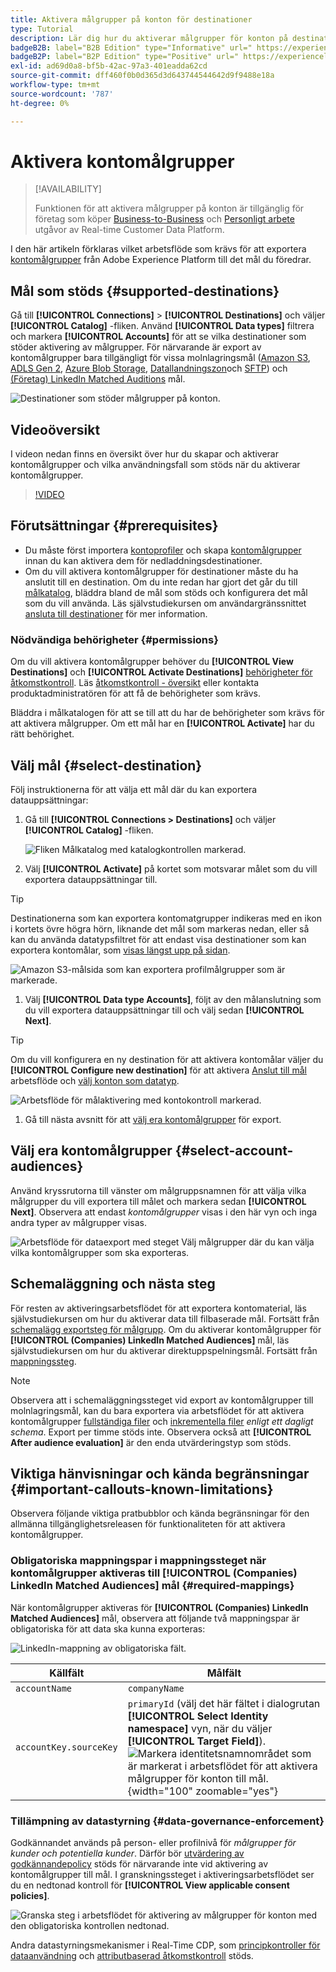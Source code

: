 ```yaml
---
title: Aktivera målgrupper på konton för destinationer
type: Tutorial
description: Lär dig hur du aktiverar målgrupper för konton på destinationer
badgeB2B: label="B2B Edition" type="Informative" url=" https://experienceleague.adobe.com/docs/experience-platform/rtcdp/intro/rtcdp-intro/overview.html?lang=en#rtcdp-editions newtab=true"
badgeB2P: label="B2P Edition" type="Positive" url=" https://experienceleague.adobe.com/docs/experience-platform/rtcdp/intro/rtcdp-intro/overview.html?lang=en#rtcdp-editions newtab=true"
exl-id: ad69d0a8-bf5b-42ac-97a3-401eadda62cd
source-git-commit: dff460f0b0d365d3d643744544642d9f9488e18a
workflow-type: tm+mt
source-wordcount: '787'
ht-degree: 0%

---
```


# Aktivera kontomålgrupper

>[!AVAILABILITY]
>
>Funktionen för att aktivera målgrupper på konton är tillgänglig för företag som köper [Business-to-Business](/help/rtcdp/overview.md#rtcdp-b2b) och [Personligt arbete](/help/rtcdp/overview.md#rtcdp-b2p) utgåvor av Real-time Customer Data Platform.

I den här artikeln förklaras vilket arbetsflöde som krävs för att exportera [kontomålgrupper](/help/segmentation/ui/account-audiences.md) från Adobe Experience Platform till det mål du föredrar.

## Mål som stöds {#supported-destinations}

Gå till **[!UICONTROL Connections]** > **[!UICONTROL Destinations]** och väljer **[!UICONTROL Catalog]** -fliken. Använd **[!UICONTROL Data types]** filtrera och markera **[!UICONTROL Accounts]** för att se vilka destinationer som stöder aktivering av målgrupper. För närvarande är export av kontomålgrupper bara tillgängligt för vissa molnlagringsmål ([Amazon S3](/help/destinations/catalog/cloud-storage/amazon-s3.md), [ADLS Gen 2](/help/destinations/catalog/cloud-storage/adls-gen2.md), [Azure Blob Storage](/help/destinations/catalog/cloud-storage/azure-blob.md), [Datallandningszon](/help/destinations/catalog/cloud-storage/data-landing-zone.md)och [SFTP](/help/destinations/catalog/cloud-storage/sftp.md)) och [(Företag) LinkedIn Matched Auditions](/help/destinations/catalog/social/linkedin.md) mål.

![Destinationer som stöder målgrupper på konton.](/help/destinations/assets/ui/activate-account-audiences/data-types-filter.png)

## Videoöversikt

I videon nedan finns en översikt över hur du skapar och aktiverar kontomålgrupper och vilka användningsfall som stöds när du aktiverar kontomålgrupper.

>[!VIDEO](https://video.tv.adobe.com/v/338252/?learn=on)

## Förutsättningar {#prerequisites}

* Du måste först importera [kontoprofiler](/help/rtcdp/accounts/account-profile-overview.md) och skapa [kontomålgrupper](/help/segmentation/ui/account-audiences.md) innan du kan aktivera dem för nedladdningsdestinationer.
* Om du vill aktivera kontomålgrupper för destinationer måste du ha anslutit till en destination. Om du inte redan har gjort det går du till [målkatalog](../catalog/overview.md), bläddra bland de mål som stöds och konfigurera det mål som du vill använda. Läs självstudiekursen om användargränssnittet [ansluta till destinationer](./connect-destination.md) för mer information.

### Nödvändiga behörigheter {#permissions}

Om du vill aktivera kontomålgrupper behöver du **[!UICONTROL View Destinations]** och **[!UICONTROL Activate Destinations]** [behörigheter för åtkomstkontroll](/help/access-control/home.md#permissions). Läs [åtkomstkontroll - översikt](/help/access-control/ui/overview.md) eller kontakta produktadministratören för att få de behörigheter som krävs.

Bläddra i målkatalogen för att se till att du har de behörigheter som krävs för att aktivera målgrupper. Om ett mål har en **[!UICONTROL Activate]** har du rätt behörighet.

## Välj mål {#select-destination}

Följ instruktionerna för att välja ett mål där du kan exportera datauppsättningar:

1. Gå till **[!UICONTROL Connections > Destinations]** och väljer **[!UICONTROL Catalog]** -fliken.

   ![Fliken Målkatalog med katalogkontrollen markerad.](/help/destinations/assets/ui/export-datasets/catalog-tab.png)

1. Välj **[!UICONTROL Activate]** på kortet som motsvarar målet som du vill exportera datauppsättningar till.

>[!TIP]
>
>Destinationerna som kan exportera kontomatgrupper indikeras med en ikon i kortets övre högra hörn, liknande det mål som markeras nedan, eller så kan du använda datatypsfiltret för att endast visa destinationer som kan exportera kontomålar, som [visas längst upp på sidan](#supported-destinations).

![Amazon S3-målsida som kan exportera profilmålgrupper som är markerade.](/help/destinations/assets/ui/activate-account-audiences/amazon-s3-icon-activate-account-audiences.png)

1. Välj **[!UICONTROL Data type Accounts]**, följt av den målanslutning som du vill exportera datauppsättningar till och välj sedan **[!UICONTROL Next]**.

>[!TIP]
> 
>Om du vill konfigurera en ny destination för att aktivera kontomålar väljer du **[!UICONTROL Configure new destination]** för att aktivera [Anslut till mål](/help/destinations/ui/connect-destination.md) arbetsflöde och [välj konton som datatyp](/help/destinations/ui/connect-destination.md#segment-activation-or-dataset-exports).

![Arbetsflöde för målaktivering med kontokontroll markerad.](/help/destinations/assets/ui/activate-account-audiences/activate-account-audiences-highlighted.png)

1. Gå till nästa avsnitt för att [välj era kontomålgrupper](#select-profile-audiences) för export.

## Välj era kontomålgrupper {#select-account-audiences}

Använd kryssrutorna till vänster om målgruppsnamnen för att välja vilka målgrupper du vill exportera till målet och markera sedan **[!UICONTROL Next]**. Observera att endast *kontomålgrupper* visas i den här vyn och inga andra typer av målgrupper visas.

![Arbetsflöde för dataexport med steget Välj målgrupper där du kan välja vilka kontomålgrupper som ska exporteras.](/help/destinations/assets/ui/activate-account-audiences/select-account-audiences.png)

## Schemaläggning och nästa steg

För resten av aktiveringsarbetsflödet för att exportera kontomaterial, läs självstudiekursen om hur du aktiverar data till filbaserade mål. Fortsätt från [schemalägg exportsteg för målgrupp](/help/destinations/ui/activate-batch-profile-destinations.md#scheduling). Om du aktiverar kontomålgrupper för **[!UICONTROL (Companies) LinkedIn Matched Audiences]** mål, läs självstudiekursen om hur du aktiverar direktuppspelningsmål. Fortsätt från [mappningssteg](/help/destinations/ui/activate-segment-streaming-destinations.md#mapping).

>[!NOTE]
>
>Observera att i schemaläggningssteget vid export av kontomålgrupper till molnlagringsmål, kan du bara exportera via arbetsflödet för att aktivera kontomålgrupper [fullständiga filer](/help/destinations/ui/activate-batch-profile-destinations.md#export-full-files) och [inkrementella filer](/help/destinations/ui/activate-batch-profile-destinations.md#export-incremental-files) _enligt ett dagligt schema_. Export per timme stöds inte. Observera också att **[!UICONTROL After audience evaluation]** är den enda utvärderingstyp som stöds.

## Viktiga hänvisningar och kända begränsningar {#important-callouts-known-limitations}

Observera följande viktiga pratbubblor och kända begränsningar för den allmänna tillgänglighetsreleasen för funktionaliteten för att aktivera kontomålgrupper.

### Obligatoriska mappningspar i mappningssteget när kontomålgrupper aktiveras till **[!UICONTROL (Companies) LinkedIn Matched Audiences]** mål {#required-mappings}

När kontomålgrupper aktiveras för **[!UICONTROL (Companies) LinkedIn Matched Audiences]** mål, observera att följande två mappningspar är obligatoriska för att data ska kunna exporteras:

![LinkedIn-mappning av obligatoriska fält.](/help/destinations/assets/ui/activate-account-audiences/linkedin-mapping-required-fields.png)

| Källfält | Målfält |
|---------|----------|
| `accountName` | `companyName` |
| `accountKey.sourceKey` | `primaryId` (välj det här fältet i dialogrutan **[!UICONTROL Select Identity namespace]** vyn, när du väljer **[!UICONTROL Target Field]**). <br> ![Markera identitetsnamnområdet som är markerat i arbetsflödet för att aktivera målgrupper för konton till mål.](/help/destinations/assets/ui/activate-account-audiences/identity-namespace-highlighted.png "Markera identitetsnamnområdet som är markerat i arbetsflödet för att aktivera målgrupper för konton till mål."){width="100" zoomable="yes"} |

### Tillämpning av datastyrning {#data-governance-enforcement}

Godkännandet används på person- eller profilnivå för *målgrupper för kunder och potentiella kunder*. Därför bör  [utvärdering av godkännandepolicy](/help/data-governance/enforcement/auto-enforcement.md#consent-policy-evaluation) stöds för närvarande inte vid aktivering av kontomålgrupper till mål. I granskningssteget i aktiveringsarbetsflödet ser du en nedtonad kontroll för **[!UICONTROL View applicable consent policies]**.

![Granska steg i arbetsflödet för aktivering av målgrupper för konton med den obligatoriska kontrollen nedtonad.](/help/destinations/assets/ui/activate-account-audiences/consent-checks-greyed-out.png)

Andra datastyrningsmekanismer i Real-Time CDP, som [principkontroller för dataanvändning](/help/data-governance/enforcement/auto-enforcement.md#consent-policy-evaluation) och [attributbaserad åtkomstkontroll](/help/destinations/home.md#attribute-based-access) stöds.
